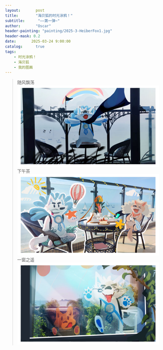 ```yaml
---
layout:       post
title:        "海贝狐的时光涂鸦！"
subtitle:      "——第一弹~"
author:       "Oscar"
header-painting: "painting/2025-3-HeiberFox1.jpg"
header-mask: 0.2
date:       2025-03-24 9:00:00
catalog:      true
tags:
    - 时光涂鸦！
    - 海贝狐
    - 我的图画
---
```


 >随风飘荡
 ![](/painting/2025-3-HeiberFox1.jpg)
 >下午茶
 ![](/painting/2025-3-HeiberFox3.jpg)
 >一窗之遥
 ![](/painting/2025-3-HeiberFox2.jpg)
